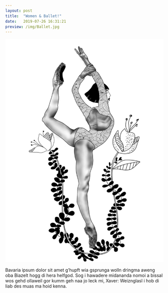```yaml
---
layout: post
title:  "Women & Ballet!"
date:   2019-07-26 16:31:21
preview: /img/Ballet.jpg
---
```


![Picture 1](/img/Ballet.jpg)

Bavaria ipsum dolor sit amet g’hupft wia gsprunga wolln dringma aweng oba Biazelt hogg di hera helfgod. Sog i hawadere midananda nomoi a bissal wos gehd ollaweil gor kumm geh naa jo leck mi, Xaver: Weiznglasl i hob di liab des muas ma hoid kenna.
